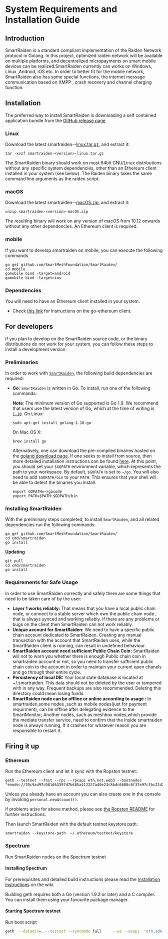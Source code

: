 # System Requirements and Installation Guide
## Introduction
SmartRaiden is a standard compliant implementation of the Raiden Network protocol in Golang. In this project, optimized raiden network will be available on multiple platforms, and decentralized micropayments on smart mobile devices can be realized.SmartRaiden currently can works on Windows, Linux ,Android, iOS etc. In order to better fit for the mobile network, SmartRaiden also has some special functions, the internet message communication based on XMPP , crash recovery and channel charging function.
## Installation
The preferred way to install SmartRaiden is downloading a self contained application bundle from the [GitHub release page](https://github.com/SmartMeshFoundation/SmartRaiden/releases)
### Linux
Download the latest smartraiden-<version>-[linux.tar.gz](https://github.com/SmartMeshFoundation/SmartRaiden/releases), and extract it:

```
tar -xvzf smartraiden-<version>-linux.tar.gz
```

The SmartRaiden binary should work on most 64bit GNU/Linux distributions without any specific system dependencies, other than an Ethereum client installed in your system (see below). The Raiden binary takes the same command line arguments as the raiden script.
### macOS
Download the latest smartraiden-<version>-[macOS.zip](https://github.com/SmartMeshFoundation/SmartRaiden/releases), and extract it:
```
unzip smartraiden-<version>-macOS.zip
```
The resulting binary will work on any version of macOS from 10.12 onwards without any other dependencies. An Ethereum client is required.

### mobile
If you want to develop smartraiden on mobile, you can execute the following commands

```
go get github.com/SmartMeshFoundation/SmartRaiden/
cd mobile
gomobile bind -target=android
gomobile bind -target=ios
```

### Dependencies
You will need to have an Ethereum client installed in your system.

- Check [this link](https://github.com/ethereum/go-ethereum/wiki/Building-Ethereum) for instructions on the go-ethereum client.

## For developers
If you plan to develop on the SmartRaiden source code, or the binary distributions do not work for your system, you can follow these steps to install a development version.

### Preliminaries
In order to work with  [`SmartRaiden`](https://github.com/SmartMeshFoundation/SmartRaiden), the following build dependencies are required:  

- **Go:**  `SmartRaiden`  is written in Go. To install, run one of the following commands:

	**Note**: The minimum version of Go supported is Go 1.9. We recommend that users use the latest version of Go, which at the time of writing is  [`1.10`](https://blog.golang.org/go1.10).
	On Linux:
	```
	sudo apt-get install golang-1.10-go
	```
	On Mac OS X:
	```
	brew install go
	```
	Alternatively, one can download the pre-compiled binaries hosted on the [golang download page](https://golang.org/dl/). If one seeks to install from source, then more detailed installation instructions can be found [here](http://golang.org/doc/install).
	At this point, you should set your  `$GOPATH`  environment variable, which represents the path to your workspace. By default,  `$GOPATH`  is set to  `~/go`. You will also need to add  `$GOPATH/bin`  to your  `PATH`. This ensures that your shell will be able to detect the binaries you install.
	```
	export GOPATH=~/gocode
	export PATH=$PATH:$GOPATH/bin
	```	
### Installing SmartRaiden
With the preliminary steps completed, to install `SmartRaiden`, and all related dependencies run the following commands:
```
go get github.com/SmartMeshFoundation/SmartRaiden/ 
cd cmd/smartraiden
go install
```
**Updating**
```
git pull 
cd cmd/smartraiden
go install
```

### Requirements for Safe Usage
In order to use SmartRaiden correctly and safely there are some things that need to be taken care of by the user:

- **Layer 1 works reliably:** That means that you have a local public chain node, or connect to a stable server which own the public chain node , that is always synced and working reliably. If there are any problems or bugs on the client then SmartRaiden can not work reliably.   
- **Unique account for SmartRaiden:** We need to have a specific public chain account dedicated to SmartRaiden. Creating any manual transaction with the account that SmartRaiden uses, while the SmartRaiden client is running, can result in undefined behaviour.  
- **SmartRaiden account need sufficient Public Chain Coin:** SmartRaiden will not to warn you whether there is enough Public chain coin in smartraiden account or not, so you need to transfer sufficient public chain coin to the account in order to maintain your current open chanels and go through their entire cycle.    
- **Persistency of local DB:** Your local state database is located at ~/.smartraiden. This data should not be deleted by the user or tampered with in any way. Frequent backups are also recommended. Deleting this directory could mean losing funds.    
- **SmartRaiden node can be offline or online according to usage :** In smartraiden,some nodes ,such as mobile nodes(just for payment requirment), can be offline after delegating evidence to the SmartMonitor; Another nodes, such as meshbox nodes,which provide the mediate transfer service, need to confirm that the inside smartraiden node is always running, If it crashes for whatever reason you are responsible to restart it.

## Firing it up
### Ethereum
Run the Ethereum client and let it sync with the Ropsten testnet:
```
geth --testnet --fast --rpc --rpcapi eth,net,web3 --bootnodes "enode://20c9ad97c081d63397d7b685a412227a40e23c8bdc6688c6f37e97cfbc22d2b4d1db1510d8f61e6a8866ad7f0e17c02b14182d37ea7c3c8b9c2683aeb6b733a1@52.169.14.227:30303,enode://6ce05930c72abc632c58e2e4324f7c7ea478cec0ed4fa2528982cf34483094e9cbc9216e7aa349691242576d552a2a56aaeae426c5303ded677ce455ba1acd9d@13.84.180.240:30303"
```
Unless you already have an account you can also create one in the console by invoking `personal.newAccount()`.

If problems arise for above method, please see [the Ropsten README](https://github.com/ethereum/ropsten) for further instructions.

Then launch SmartRaiden with the default testnet keystore path:
```
smartraiden --keystore-path  ~/.ethereum/testnet/keystore
```

### Spectrum
Run SmartRaiden nodes on the Spectrum testnet
#### Installing Spectrum
For prerequisites and detailed build instructions please read the  [Installation Instructions](https://github.com/SmartMeshFoundation/Spectrum/wiki/Building-Specturm)  on the wiki.

Building geth requires both a Go (version 1.9.2 or later) and a C compiler. You can install them using your favourite package manager.
#### Starting Spectrum testnet
Run boot script
```sh
geth  --datadir=. --testnet --syncmode full     --ws --wsapi  "eth,admin,web3,net,debug,personal"   --rpc  --rpccorsdomain "*" --rpcapi "eth,admin,web3,net,debug,personal"   --wsaddr "0.0.0.0" --rpcaddr "0.0.0.0"   --wsorigins "*"
```
